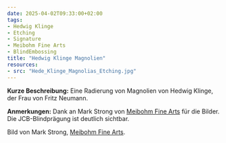 ```yaml
---
date: 2025-04-02T09:33:00+02:00
tags:
- Hedwig Klinge
- Etching
- Signature
- Meibohm Fine Arts
- BlindEmbossing
title: "Hedwig Klinge Magnolien"
resources:
- src: "Hede_Klinge_Magnolias_Etching.jpg"
---
```


**Kurze Beschreibung:** Eine Radierung von Magnolien von Hedwig Klinge, der Frau von Fritz Neumann.

**Anmerkungen:** Dank an Mark Strong von [Meibohm Fine Arts](http://meibohmfinearts.com/) für die Bilder. Die JCB-Blindprägung ist deutlich sichtbar.

Bild von Mark Strong, [Meibohm Fine Arts](http://meibohmfinearts.com/).
